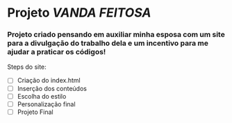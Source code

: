 # Projeto _**VANDA FEITOSA**_

### Projeto criado pensando em auxiliar minha esposa com um site para a divulgação do trabalho dela e um incentivo para me ajudar a praticar os códigos!

 
Steps do site:

- [ ] Criação do index.html
- [ ] Inserção dos conteúdos
- [ ] Escolha do estilo
- [ ] Personalização final
- [ ] Projeto Final
